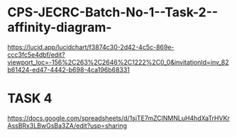 # CPS-JECRC-Batch-No-1--Task-2--affinity-diagram-
https://lucid.app/lucidchart/f3874c30-2d42-4c5c-869e-ccc3fc5e4dbf/edit?viewport_loc=-156%2C263%2C2646%2C1222%2C0_0&invitationId=inv_82b61424-ed47-4442-b698-4ca196b68331
# TASK 4
https://docs.google.com/spreadsheets/d/1sjTE7mZClNMNLuH4hdXaTrHVKrAssBRx3LBwGsBa3ZA/edit?usp=sharing
